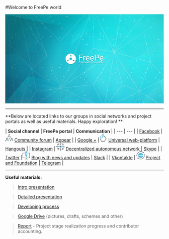 #Welcome to FreePe world




![](../images/Banner_2.jpg)


---

**Below are located links to our groups in social networks and project portals as well as useful materials. Happy exploration! **


| **Social channel** | **FreePe portal** | **Communication** |
| --- | --- |
| [Facebook](https://www.facebook.com/FreePe-project-1705439936387017/)  | ![](../images/networking.png) [Community forum](http://freepe.co/) | [Appear](https://appear.in/freepe) |
| [Google +](https://plus.google.com/106815883580854777966)  |![](../images/piggy-bank.png) [Universal web-platform](https://freepe.io/) | [Hangouts](https://hangouts.google.com/group/i8VCXO4OI49sQNo12) |
| [Instagram](https://www.instagram.com/thefreepe/) | ![](../images/ellipse.png) [Decentralized autonomous network](http://freepe.net/) | [Skype](https://join.skype.com/jQDP4cDrLKtf) |
| [Twitter](https://twitter.com/_freepe) |![](../images/computer.png) [Blog with news and updates](http://freepe.online) | [Slack](https://freepe.slack.com/messages/@freepe/) |
| [Vkontakte]( https://vk.com/freepe_org) | ![](../images/worldwide.png)  [Project and Foundation](http://freepe.org/) | [Telegram](https://telegram.me/FreePe) |




---


**Useful materials:**


> [Intro presentation](https://goo.gl/bxv33W)

> [Detailed presentation](https://prezi.com/iu-d9iie6vcg/freepe-free-peace-for-free-people)

> [Developing process](https://pintask.me/board/vPsfuf2sawcaDyt6b) 

> [Google Drive](https://drive.google.com/open?id=0B9mbBuJnN6tcdS1VSFQ5dEhOdkU) (pictures, drafts, schemes and other)

> [Report](https://goo.gl/ArDg5z)  - Project stage realization progress and contributor accounting.